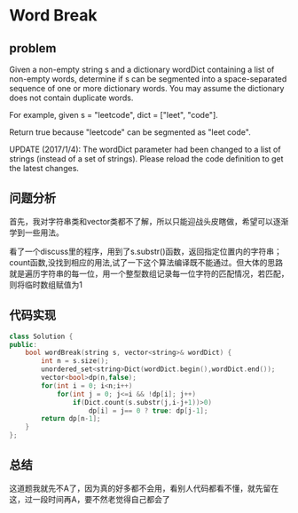 # Word Break 
## problem
 Given a non-empty string s and a dictionary wordDict containing a list of non-empty words, determine if s can be segmented into a space-separated sequence of one or more dictionary words. You may assume the dictionary does not contain duplicate words.

For example, given
s = "leetcode",
dict = ["leet", "code"].

Return true because "leetcode" can be segmented as "leet code".

UPDATE (2017/1/4):
The wordDict parameter had been changed to a list of strings (instead of a set of strings). Please reload the code definition to get the latest changes. 
## 问题分析
首先，我对字符串类和vector类都不了解，所以只能迎战头皮瞎做，希望可以逐渐学到一些用法。

看了一个discuss里的程序，用到了s.substr()函数，返回指定位置内的字符串；count函数,没找到相应的用法,试了一下这个算法编译既不能通过。但大体的思路就是遍历字符串的每一位，用一个整型数组记录每一位字符的匹配情况，若匹配，则将临时数组赋值为1
## 代码实现
```C++
class Solution {
public:
    bool wordBreak(string s, vector<string>& wordDict) {
        int n = s.size();
        unordered_set<string>Dict(wordDict.begin(),wordDict.end());
        vector<bool>dp(n,false);
        for(int i = 0; i<n;i++)
            for(int j = 0; j<=i && !dp[i]; j++)
                if(Dict.count(s.substr(j,i-j+1))>0)
                    dp[i] = j== 0 ? true: dp[j-1];
        return dp[n-1];
    }
};
```
## 总结
这道题我就先不A了，因为真的好多都不会用，看别人代码都看不懂，就先留在这，过一段时间再A，要不然老觉得自己都会了
